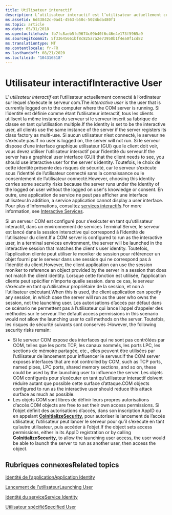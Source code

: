 ```yaml
---
title: Utilisateur interactif
description: L’utilisateur interactif est l’utilisateur actuellement connecté à l’ordinateur sur lequel s’exécute le serveur COM.
ms.assetid: 6d43842c-0ad1-4563-b50c-5024bda480f1
ms.topic: article
ms.date: 05/31/2018
ms.openlocfilehash: fb7fc8aeb5fd9674c09b40f6c46e4e173f5965a9
ms.sourcegitcommit: 5f33645661bf8c825a7a2e73950b1f4ea0f1cd82
ms.translationtype: MT
ms.contentlocale: fr-FR
ms.lasthandoff: 08/21/2020
ms.locfileid: "104316518"
---
```

# <a name="interactive-user"></a><span data-ttu-id="27a88-103">Utilisateur interactif</span><span class="sxs-lookup"><span data-stu-id="27a88-103">Interactive User</span></span>

<span data-ttu-id="27a88-104">L' *utilisateur interactif* est l’utilisateur actuellement connecté à l’ordinateur sur lequel s’exécute le serveur com.</span><span class="sxs-lookup"><span data-stu-id="27a88-104">The *interactive user* is the user that is currently logged on to the computer where the COM server is running.</span></span> <span data-ttu-id="27a88-105">Si l’identité est définie comme étant l’utilisateur interactif, tous les clients utilisent la même instance du serveur si le serveur inscrit sa fabrique de classe en tant qu’utilisation multiple.</span><span class="sxs-lookup"><span data-stu-id="27a88-105">If the identity is set to be the interactive user, all clients use the same instance of the server if the server registers its class factory as multi-use.</span></span> <span data-ttu-id="27a88-106">Si aucun utilisateur n’est connecté, le serveur ne s’exécute pas.</span><span class="sxs-lookup"><span data-stu-id="27a88-106">If no user is logged on, the server will not run.</span></span> <span data-ttu-id="27a88-107">Si le serveur dispose d’une interface graphique utilisateur (GUI) que le client doit voir, vous devez utiliser l’utilisateur interactif pour l’identité du serveur.</span><span class="sxs-lookup"><span data-stu-id="27a88-107">If the server has a graphical user interface (GUI) that the client needs to see, you should use interactive user for the server's identity.</span></span> <span data-ttu-id="27a88-108">Toutefois, le choix de cette identité présente des risques de sécurité, car le serveur s’exécute sous l’identité de l’utilisateur connecté sans la connaissance ou le consentement de l’utilisateur connecté.</span><span class="sxs-lookup"><span data-stu-id="27a88-108">However, choosing this identity carries some security risks because the server runs under the identity of the logged on user without the logged on user's knowledge or consent.</span></span> <span data-ttu-id="27a88-109">En outre, une application de service ne peut pas afficher une interface utilisateur.</span><span class="sxs-lookup"><span data-stu-id="27a88-109">In addition, a service application cannot display a user interface.</span></span> <span data-ttu-id="27a88-110">Pour plus d’informations, consultez [services interactifs](/windows/desktop/Services/interactive-services).</span><span class="sxs-lookup"><span data-stu-id="27a88-110">For more information, see [Interactive Services](/windows/desktop/Services/interactive-services).</span></span>

<span data-ttu-id="27a88-111">Si un serveur COM est configuré pour s’exécuter en tant qu’utilisateur interactif, dans un environnement de services Terminal Server, le serveur est lancé dans la session interactive qui correspond à l’identité de l’utilisateur du client.</span><span class="sxs-lookup"><span data-stu-id="27a88-111">If a COM server is configured to run as the interactive user, in a terminal services environment, the server will be launched in the interactive session that matches the client's user identity.</span></span> <span data-ttu-id="27a88-112">Toutefois, l’application cliente peut utiliser le moniker de session pour référencer un objet fourni par le serveur dans une session qui ne correspond pas à l’identité du client.</span><span class="sxs-lookup"><span data-stu-id="27a88-112">However, the client application can use the session moniker to reference an object provided by the server in a session that does not match the client identity.</span></span> <span data-ttu-id="27a88-113">Lorsque cette fonction est utilisée, l’application cliente peut spécifier n’importe quelle session. dans ce cas, le serveur s’exécute en tant qu’utilisateur propriétaire de la session, et non à l’utilisateur exécutant.</span><span class="sxs-lookup"><span data-stu-id="27a88-113">When this is used, the client application can specify any session, in which case the server will run as the user who owns the session, not the launching user.</span></span> <span data-ttu-id="27a88-114">Les autorisations d’accès par défaut dans ce scénario ne permettent pas à l’utilisateur qui lance l’appel d’appeler des méthodes sur le serveur.</span><span class="sxs-lookup"><span data-stu-id="27a88-114">The default access permissions in this scenario would not allow the launching user to call methods on the server.</span></span> <span data-ttu-id="27a88-115">Toutefois, les risques de sécurité suivants sont conservés :</span><span class="sxs-lookup"><span data-stu-id="27a88-115">However, the following security risks remain:</span></span>

-   <span data-ttu-id="27a88-116">Si le serveur COM expose des interfaces qui ne sont pas contrôlées par COM, telles que les ports TCP, les canaux nommés, les ports LPC, les sections de mémoire partagée, etc., elles peuvent être utilisées par l’utilisateur de lancement pour influencer le serveur.</span><span class="sxs-lookup"><span data-stu-id="27a88-116">If the COM server exposes interfaces that are not controlled by COM, such as TCP ports, named pipes, LPC ports, shared memory sections, and so on, these could be used by the launching user to influence the server.</span></span> <span data-ttu-id="27a88-117">Les objets COM configurés pour s’exécuter en tant qu’utilisateur interactif doivent réduire autant que possible cette surface d’attaque.</span><span class="sxs-lookup"><span data-stu-id="27a88-117">COM objects configured to run as the interactive user should reduce this attack surface as much as possible.</span></span>
-   <span data-ttu-id="27a88-118">Les objets COM sont libres de définir leurs propres autorisations d’accès.</span><span class="sxs-lookup"><span data-stu-id="27a88-118">COM objects are free to set their own access permissions.</span></span> <span data-ttu-id="27a88-119">Si l’objet définit des autorisations d’accès, dans son inscription AppID ou en appelant [**CoInitializeSecurity**](/windows/desktop/api/combaseapi/nf-combaseapi-coinitializesecurity), pour autoriser le lancement de l’accès utilisateur, l’utilisateur peut lancer le serveur pour qu’il s’exécute en tant qu’autre utilisateur, puis accéder à l’objet.</span><span class="sxs-lookup"><span data-stu-id="27a88-119">If the object sets access permissions, either in its AppID registration or by calling [**CoInitializeSecurity**](/windows/desktop/api/combaseapi/nf-combaseapi-coinitializesecurity), to allow the launching user access, the user would be able to launch the server to run as another user, then access the object.</span></span>

## <a name="related-topics"></a><span data-ttu-id="27a88-120">Rubriques connexes</span><span class="sxs-lookup"><span data-stu-id="27a88-120">Related topics</span></span>

<dl> <dt>

[<span data-ttu-id="27a88-121">Identité de l’application</span><span class="sxs-lookup"><span data-stu-id="27a88-121">Application Identity</span></span>](application-identity.md)
</dt> <dt>

[<span data-ttu-id="27a88-122">Lancement de l’utilisateur</span><span class="sxs-lookup"><span data-stu-id="27a88-122">Launching User</span></span>](launching-user.md)
</dt> <dt>

[<span data-ttu-id="27a88-123">Identité du service</span><span class="sxs-lookup"><span data-stu-id="27a88-123">Service Identity</span></span>](service-identity.md)
</dt> <dt>

[<span data-ttu-id="27a88-124">Utilisateur spécifié</span><span class="sxs-lookup"><span data-stu-id="27a88-124">Specified User</span></span>](specified-user.md)
</dt> </dl>

 

 